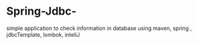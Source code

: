 # Spring-Jdbc-
simple application to check information in database using maven, spring , jdbcTemplate, lombok, inteliJ
